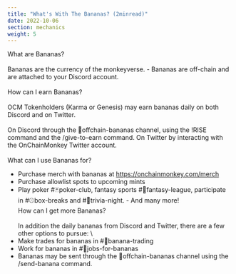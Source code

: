 ```yaml
---
title: "What's With The Bananas? (2minread)"
date: 2022-10-06
section: mechanics
weight: 5
---
```


What are Bananas?
\
\
Bananas are the currency of the monkeyverse. - Bananas are off-chain and are attached to your Discord account.
\
\
How can I earn Bananas?  
\
OCM Tokenholders (Karma or Genesis) may earn bananas daily on both Discord and on Twitter. 
\
\
On Discord through the 🍌offchain-bananas channel, using the !RISE command and the /give-to-earn command. 
On Twitter by interacting with the OnChainMonkey Twitter account. 
\
\
What can I use Bananas for?

* Purchase merch with bananas at https://onchainmonkey.com/merch
* Purchase allowlist spots to upcoming mints
* Play poker #🃏poker-club, fantasy sports #🏉fantasy-league, participate in #⚾box-breaks and #🙊trivia-night. - And many more! 
\
How can I get more Bananas?
\
\
In addition the daily bananas from Discord and Twitter, there are a few other options to pursue:
\
* Make trades for bananas in #🤝banana-trading 
* Work for bananas in #💼jobs-for-bananas
* Bananas may be sent through the 🍌offchain-bananas channel using the /send-banana command.

